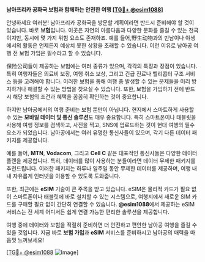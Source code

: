 **남아프리카 공화국 보험과 함께하는 안전한 여행 [[TG💪+ @esim1088](https://t.me/s/esim1088)]**

안녕하세요 여러분! 남아프리카 공화국을 방문할 계획이라면 반드시 준비해야 할 것이 있습니다. 바로 **보험**입니다. 이곳은 자연의 아름다움과 다양한 문화를 즐길 수 있는 천국이지만, 동시에 몇 가지 위험 요소도 존재하죠. 예를 들어,野生动物과의 만남이나 야생에서의 활동은 언제든지 예상치 못한 상황을 초래할 수 있습니다. 이런 이유로 남아공 여행 전 보험 가입은 필수라고 할 수 있습니다.

保险公司들이 제공하는 보험에는 여러 종류가 있으며, 각각의 특징과 장점이 있습니다. 특히 여행자들은 의료비 보장, 여행 취소 보상, 그리고 긴급 진료나 헬리콥터 구조 서비스 등을 고려해야 합니다. 이러한 보험을 통해 여행 중 발생할 수 있는 문제들을 미리 방지하거나 해결할 수 있는 방법을 찾으실 수 있습니다. 또한, 보험을 가입하기 전에 반드시 해당 보험의 조건과 혜택을 꼼꼼히 확인하는 것이 중요합니다.

하지만 남아공에서의 여행 준비는 보험 뿐만이 아닙니다. 현지에서 스마트하게 사용할 수 있는 **모바일 데이터 및 통신 솔루션**도 매우 중요합니다. 특히 스마트폰이나 태블릿을 사용해 여행 정보를 검색하고, 사진을 찍고, SNS에 업로드하는 것이 현대 여행의 필수 요소가 되었습니다. 남아공에서는 여러 유명한 통신사들이 있으며, 각기 다른 데이터 패키지를 제공합니다.

예를 들어, **MTN**, **Vodacom**, 그리고 **Cell C** 같은 대표적인 통신사들은 다양한 데이터 플랜을 제공합니다. 특히, 데이터를 많이 사용하는 분들이라면 데이터 무제한 패키지를 추천드립니다. 이러한 패키지는 하루나 일주일 동안 무제한 데이터를 제공하며, 여행 내내 자유롭게 인터넷을 이용할 수 있도록 도와줍니다.

또한, 최근에는 **eSIM** 기술이 큰 주목을 받고 있습니다. eSIM은 물리적 카드가 필요 없이 스마트폰이나 태블릿에 바로 설치할 수 있는 시스템으로, 여행지에서 새로운 SIM 카드를 구매할 필요 없이 간단히 연결할 수 있습니다. **@esim1088**에서 제공하는 eSIM 서비스는 전 세계 어디서든 쉽게 연결 가능한 편리한 솔루션을 제공합니다.

여행 중에 데이터와 보험을 적절히 준비하면 더 안전하고 편안한 남아공 여행을 즐길 수 있을 것입니다. 지금 바로 **보험 가입**과 **eSIM** 서비스를 준비하시고 남아공의 매력을 마음껏 느껴보세요!

[[TG💪+ @esim1088](https://t.me/s/esim1088) ![Image](https://i.postimg.cc/Y0z9fWf4/image.png)]